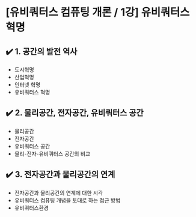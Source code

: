 # [유비쿼터스 컴퓨팅 개론 / 1강] 유비쿼터스 혁명

## ✔️ 1. 공간의 발전 역사

- 도시혁명
- 산업혁명
- 인터넷 혁명
- 유비쿼터스 혁명

## ✔️ 2. 물리공간, 전자공간, 유비쿼터스 공간

- 물리공간
- 전자공간
- 유비쿼터스 공간
- 물리-전자-유비쿼터스 공간의 비교

## ✔️ 3. 전자공간과 물리공간의 연계

- 전자공간과 물리공간의 연계에 대한 시각
- 유비쿼터스 컴퓨팅 개념을 토대로 하는 접근 방법
- 유비쿼터스환경
